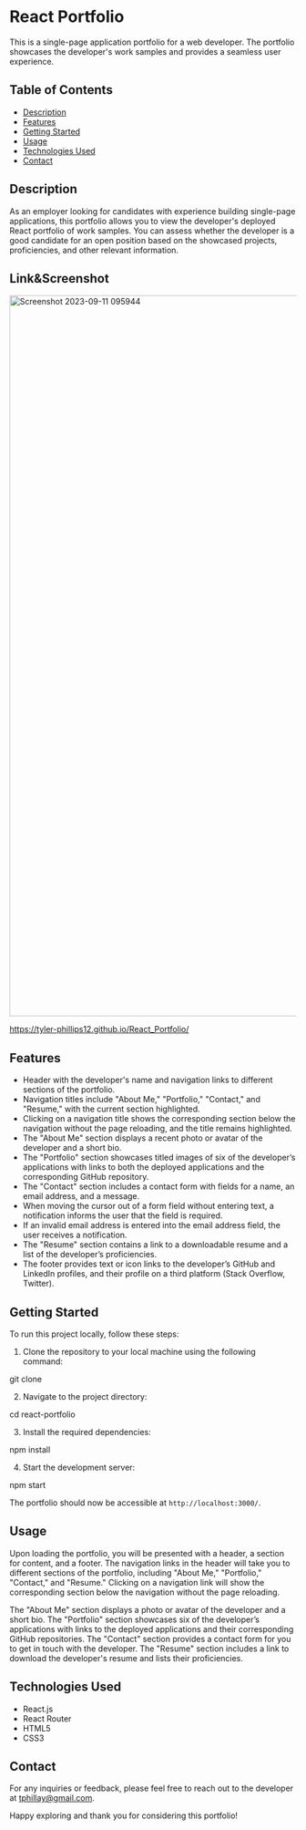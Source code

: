 # React Portfolio 

This is a single-page application portfolio for a web developer. The portfolio showcases the developer's work samples and provides a seamless user experience.

## Table of Contents
- [Description](#description)
- [Features](#features)
- [Getting Started](#getting-started)
- [Usage](#usage)
- [Technologies Used](#technologies-used)
- [Contact](#contact)

## Description

As an employer looking for candidates with experience building single-page applications, this portfolio allows you to view the developer's deployed React portfolio of work samples. You can assess whether the developer is a good candidate for an open position based on the showcased projects, proficiencies, and other relevant information.

## Link&Screenshot
<img width="1265" alt="Screenshot 2023-09-11 095944" src="https://github.com/Tyler-phillips12/React_Portfolio/assets/123614404/b4a90775-0ebe-4fcf-aea1-688aea6e6f2d">

https://tyler-phillips12.github.io/React_Portfolio/


## Features

- Header with the developer's name and navigation links to different sections of the portfolio.
- Navigation titles include "About Me," "Portfolio," "Contact," and "Resume," with the current section highlighted.
- Clicking on a navigation title shows the corresponding section below the navigation without the page reloading, and the title remains highlighted.
- The "About Me" section displays a recent photo or avatar of the developer and a short bio.
- The "Portfolio" section showcases titled images of six of the developer’s applications with links to both the deployed applications and the corresponding GitHub repository.
- The "Contact" section includes a contact form with fields for a name, an email address, and a message.
- When moving the cursor out of a form field without entering text, a notification informs the user that the field is required.
- If an invalid email address is entered into the email address field, the user receives a notification.
- The "Resume" section contains a link to a downloadable resume and a list of the developer’s proficiencies.
- The footer provides text or icon links to the developer’s GitHub and LinkedIn profiles, and their profile on a third platform (Stack Overflow, Twitter).

## Getting Started

To run this project locally, follow these steps:

1. Clone the repository to your local machine using the following command:

git clone <repository-url>


2. Navigate to the project directory:

cd react-portfolio

3. Install the required dependencies:

npm install

4. Start the development server:

npm start

The portfolio should now be accessible at `http://localhost:3000/`.

## Usage

Upon loading the portfolio, you will be presented with a header, a section for content, and a footer. The navigation links in the header will take you to different sections of the portfolio, including "About Me," "Portfolio," "Contact," and "Resume." Clicking on a navigation link will show the corresponding section below the navigation without the page reloading.

The "About Me" section displays a photo or avatar of the developer and a short bio. The "Portfolio" section showcases six of the developer’s applications with links to the deployed applications and their corresponding GitHub repositories. The "Contact" section provides a contact form for you to get in touch with the developer. The "Resume" section includes a link to download the developer's resume and lists their proficiencies.

## Technologies Used

- React.js
- React Router
- HTML5
- CSS3

## Contact

For any inquiries or feedback, please feel free to reach out to the developer at tphillay@gmail.com.

Happy exploring and thank you for considering this portfolio!
